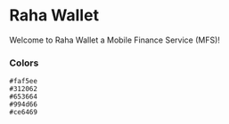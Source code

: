 # Raha Wallet

Welcome to Raha Wallet a Mobile Finance Service (MFS)!




### Colors

```
#faf5ee
#312062
#653664
#994d66
#ce6469
```
